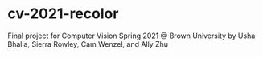 # cv-2021-recolor
Final project for Computer Vision Spring 2021 @ Brown University by Usha Bhalla, Sierra Rowley, Cam Wenzel, and Ally Zhu 
